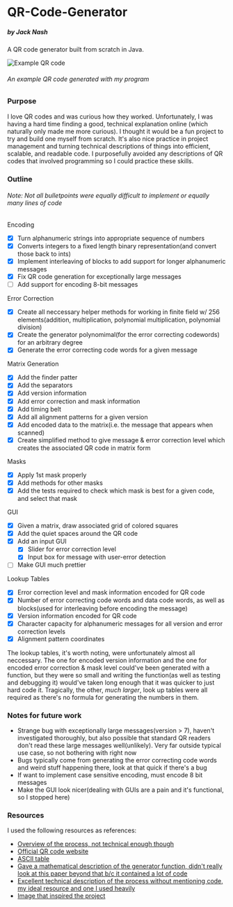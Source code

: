 # QR-Code-Generator
##### by Jack Nash
A QR code generator built from scratch in Java.

![Example QR code](https://i.imgur.com/b1wQGxk.png)
###### An example QR code generated with my program


### Purpose
I love QR codes and was curious how they worked. Unfortunately, I was having a hard time finding a good, technical explanation online
(which naturally only made me more curious). I thought it would be a fun project to try and build one myself from scratch. It's also 
nice practice in project management and turning technical descriptions of things into efficient, scalable, and readable code. I purposefully avoided any descriptions of QR codes that involved programming so I could practice these skills.

### Outline
###### Note: Not all bulletpoints were equally difficult to implement or equally many lines of code
Encoding
- [x] Turn alphanumeric strings into appropriate sequence of numbers
- [x] Converts integers to a fixed length binary representation(and convert those back to ints)
- [x] Implement interleaving of blocks to add support for longer alphanumeric messages
- [x] Fix QR code generation for exceptionally large messages
- [ ] Add support for encoding 8-bit messages

Error Correction
- [x] Create all neccessary helper methods for working in finite field w/ 256 elements(addition, multiplication, polynomial multiplication, polynomial division)
- [x] Create the generator polynomimal(for the error correcting codewords) for an arbitrary degree
- [x] Generate the error correcting code words for a given message

Matrix Generation
- [x] Add the finder patter
- [x] Add the separators
- [x] Add version information
- [x] Add error correction and mask information
- [x] Add timing belt
- [x] Add all alignment patterns for a given version
- [x] Add encoded data to the matrix(i.e. the message that appears when scanned)
- [x] Create simplified method to give message & error correction level which creates the associated QR code in matrix form

Masks
- [x] Apply 1st mask properly
- [x] Add methods for other masks
- [x] Add the tests required to check which mask is best for a given code, and select that mask

GUI
- [x] Given a matrix, draw associated grid of colored squares
- [x] Add the quiet spaces around the QR code
- [x] Add an input GUI
     - [x] Slider for error correction level
     - [x] Input box for message with user-error detection
- [ ] Make GUI much prettier
     
Lookup Tables
- [x] Error correction level and mask information encoded for QR code
- [x] Number of error correcting code words and data code words, as well as blocks(used for interleaving before encoding the message)
- [x] Version information encoded for QR code
- [x] Character capacity for alphanumeric messages for all version and error correction levels
- [x] Alignment pattern coordinates

The lookup tables, it's worth noting, were unfortunately almost all neccessary. The one for encoded version information and the one for encoded error correction & mask level could've been generated with a function, but they were so small and writing the function(as well as testing and debugging it) would've taken long enough that it was quicker to just hard code it. Tragically, the other, *much larger*,  look up tables were all required as there's no formula for generating the numbers in them.

### Notes for future work
- Strange bug with exceptionally large messages(version > 7), haven't investigated thoroughly, but also possible that standard QR readers don't read these large messages well(unlikely). Very far outside typical use case, so not bothering with right now
- Bugs typically come from generating the error correcting code words and weird stuff happening there, look at that quick if there's a bug
- If want to implement case sensitive encoding, must encode 8 bit messages
- Make the GUI look nicer(dealing with GUIs are a pain and it's functional, so I stopped here)

### Resources
I used the following resources as references:
- [Overview of the process, not technical enough though](http://www.swetake.com/qrcode/qr1_en.html)
- [Official QR code website](https://www.qrcode.com/en/)
- [ASCII table](https://www.cs.cmu.edu/~pattis/15-1XX/common/handouts/ascii.html)
- [Gave a mathematical description of the generator function, didn't really look at this paper beyond that b/c it contained a lot of  code](https://www.stthomas.edu/media/collegeofartsandsciences/mathematics/pdf/2017AndersonGroupBarlandCAMReport.pdf)
- [Excellent technical description of the process without mentioning code, my ideal resource and one I used heavily](https://www.thonky.com/qr-code-tutorial/introduction)
- [Image that inspired the project](https://i.redd.it/hcuq4rpn2xs21.png)
